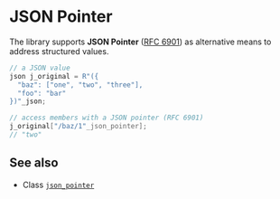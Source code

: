 # JSON Pointer

The library supports **JSON Pointer** ([RFC 6901](https://tools.ietf.org/html/rfc6901)) as alternative means to address structured values.

```cpp
// a JSON value
json j_original = R"({
  "baz": ["one", "two", "three"],
  "foo": "bar"
})"_json;

// access members with a JSON pointer (RFC 6901)
j_original["/baz/1"_json_pointer];
// "two"
```

## See also

- Class [`json_pointer`](../api/json_pointer/index.md)
